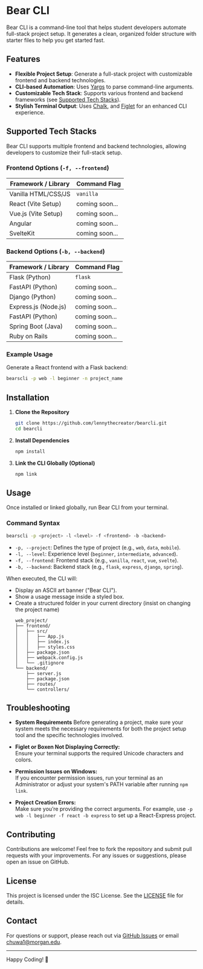 # Bear CLI

Bear CLI is a command-line tool that helps student developers automate full-stack project setup. It generates a clean, organized folder structure with starter files to help you get started fast.

## Features

- **Flexible Project Setup**: Generate a full-stack project with customizable frontend and backend technologies.
- **CLI-based Automation**: Uses [Yargs](https://github.com/yargs/yargs) to parse command-line arguments.
- **Customizable Tech Stack**: Supports various frontend and backend frameworks (see [Supported Tech Stacks](#supported-tech-stacks)).
- **Stylish Terminal Output**: Uses [Chalk](https://github.com/chalk/chalk), and [Figlet](https://github.com/patorjk/figlet.js) for an enhanced CLI experience.

## Supported Tech Stacks

Bear CLI supports multiple frontend and backend technologies, allowing developers to customize their full-stack setup.


### **Frontend Options (`-f, --frontend`)**
| Framework / Library | Command Flag  |
|--------------------|--------------|
| Vanilla HTML/CSS/JS | `vanilla` |
| React (Vite Setup) | coming soon... |
| Vue.js (Vite Setup) | coming soon... |
| Angular | coming soon... |
| SvelteKit | coming soon... |

### **Backend Options (`-b, --backend`)**
| Framework / Library | Command Flag  |
|--------------------|--------------|
| Flask (Python) | `flask` |
| FastAPI (Python) | coming soon... |
| Django (Python) | coming soon... |
| Express.js (Node.js) | coming soon... |
| FastAPI (Python) | coming soon... |
| Spring Boot (Java) | coming soon... |
| Ruby on Rails | coming soon... |

### **Example Usage**
Generate a React frontend with a Flask backend:
```bash
bearscli -p web -l beginner -n project_name
```

## Installation

1. **Clone the Repository**
   ```bash
   git clone https://github.com/lennythecreator/bearcli.git
   cd bearcli
   ```

2. **Install Dependencies**
   ```bash
   npm install
   ```

3. **Link the CLI Globally (Optional)**
   ```bash
   npm link
   ```

## Usage

Once installed or linked globally, run Bear CLI from your terminal.

### **Command Syntax**
```bash
bearscli -p <project> -l <level> -f <frontend> -b <backend>
```
- `-p, --project`: Defines the type of project (e.g., `web`, `data`, `mobile`).  
- `-l, --level`: Experience level (`beginner`, `intermediate`, `advanced`).  
- `-f, --frontend`: Frontend stack (e.g., `vanilla`, `react`, `vue`, `svelte`).  
- `-b, --backend`: Backend stack (e.g., `flask`, `express`, `django`, `spring`).  

When executed, the CLI will:
- Display an ASCII art banner ("Bear CLI").
- Show a usage message inside a styled box.
- Create a structured folder in your current directory (insist on changing the project name)
  ```
  web_project/
  ├── frontend/
  │   ├── src/
  │   │   ├── App.js
  │   │   ├── index.js
  │   │   ├── styles.css
  │   ├── package.json
  │   ├── webpack.config.js
  │   └── .gitignore
  └── backend/
      ├── server.js
      ├── package.json
      ├── routes/
      └── controllers/
  ```

## Troubleshooting

- **System Requirements**
  Before generating a project, make sure your system meets the necessary requirements for both the project setup tool and the specific technologies involved.

- **Figlet or Boxen Not Displaying Correctly:**  
  Ensure your terminal supports the required Unicode characters and colors.

- **Permission Issues on Windows:**  
  If you encounter permission issues, run your terminal as an Administrator or adjust your system's PATH variable after running `npm link`.

- **Project Creation Errors:**  
  Make sure you’re providing the correct arguments. For example, use `-p web -l beginner -f react -b express` to set up a React-Express project.

## Contributing

Contributions are welcome! Feel free to fork the repository and submit pull requests with your improvements. For any issues or suggestions, please open an issue on GitHub.

## License

This project is licensed under the ISC License. See the [LICENSE](LICENSE) file for details.

## Contact

For questions or support, please reach out via [GitHub Issues](https://github.com/lennythecreator/Bear_CLI/issues) or email [chuwa1@morgan.edu](mailto:chuwa1@morgan.edu).

---

Happy Coding! 🚀

